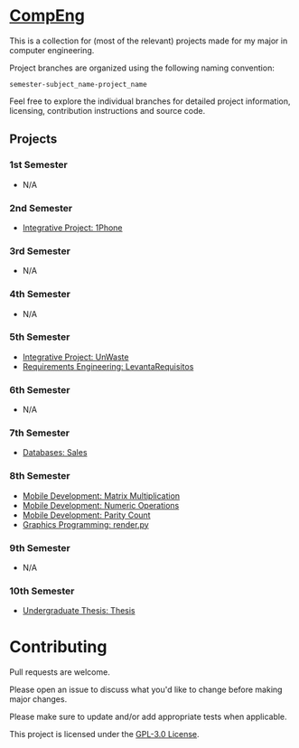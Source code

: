 # [CompEng](https://github.com/ckc-dev/PI-1Phone)

This is a collection for (most of the relevant) projects made for my major in computer engineering.

Project branches are organized using the following naming convention:

```
semester-subject_name-project_name
```

Feel free to explore the individual branches for detailed project information, licensing, contribution instructions and source code.

## Projects

### 1st Semester

- N/A

### 2nd Semester

- [Integrative Project: 1Phone](../../tree/s2-integrative_project-1phone)

### 3rd Semester

- N/A

### 4th Semester

- N/A

### 5th Semester

- [Integrative Project: UnWaste](../../tree/s5-integrative_project-unwaste)
- [Requirements Engineering: LevantaRequisitos](../../tree/s5-requirements_engineering-levanta_requisitos)

### 6th Semester

- N/A

### 7th Semester

- [Databases: Sales](../../tree/s7-databases-sales)

### 8th Semester

- [Mobile Development: Matrix Multiplication](../../tree/s8-mobile_development-matrix_multiplication)
- [Mobile Development: Numeric Operations](../../tree/s8-mobile_development-numeric_operations)
- [Mobile Development: Parity Count](../../tree/s8-mobile_development-parity_count)
- [Graphics Programming: render.py](../../tree/s8-graphics_programming-renderpy)

### 9th Semester

- N/A

### 10th Semester

- [Undergraduate Thesis: Thesis](../../tree/s10-undergraduate_thesis-thesis)

# Contributing

Pull requests are welcome.

Please open an issue to discuss what you'd like to change before making major changes.

Please make sure to update and/or add appropriate tests when applicable.

This project is licensed under the [GPL-3.0 License](./LICENSE).
